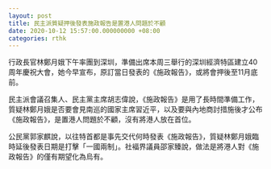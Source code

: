 ```yaml
---
layout: post
title: 民主派質疑押後發表施政報告是置港人問題於不顧
date: 2020-10-12 15:57:00.000000000 +08:00
categories: rthk
---
```


行政長官林鄭月娥下午率團到深圳，準備出席本周三舉行的深圳經濟特區建立40周年慶祝大會，她今早宣布，原訂當日發表的《施政報告》，或將會押後至11月底前。

民主派會議召集人、民主黨主席胡志偉說，《施政報告》是用了長時間準備工作，質疑林鄭月娥是否要會見南巡的國家主席習近平，以及要與內地商討措施後才公布《施政報告》，是置港人問題於不顧，沒有將港人放在首位。

公民黨郭家麒說，以往特首都是事先交代何時發表《施政報告》，質疑林鄭月娥臨時延後發表日期是打擊「一國兩制」。社褔界議員邵家臻說，做法是將港人對《施政報告》的僅有期望化為烏有。
